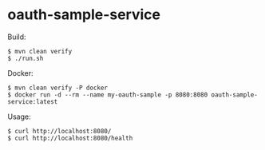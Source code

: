 # oauth-sample-service

Build:

    $ mvn clean verify
    $ ./run.sh
    
Docker:

    $ mvn clean verify -P docker
    $ docker run -d --rm --name my-oauth-sample -p 8080:8080 oauth-sample-service:latest

Usage:

    $ curl http://localhost:8080/
    $ curl http://localhost:8080/health
